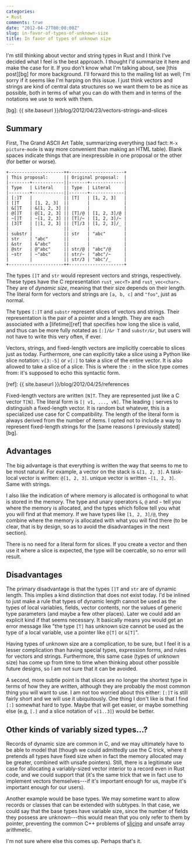 ```yaml
---
categories:
- Rust
comments: true
date: "2012-04-27T00:00:00Z"
slug: in-favor-of-types-of-unknown-size
title: In favor of types of unknown size
---
```


I'm still thinking about vector and string types in Rust and I think
I've decided what I feel is the best approach.  I thought I'd
summarize it here and make the case for it.  If you don't know what
I'm talking about, see [this post][bg] for more background.  I'll
forward this to the mailing list as well; I'm sorry if it seems like
I'm harping on this issue.  I just think vectors and strings are kind
of central data structures so we want them to be as nice as possible,
both in terms of what you can do with them and in terms of the
notations we use to work with them.

[bg]: {{ site.baseurl }}/blog/2012/04/23/vectors-strings-and-slices

## Summary

First, The Grand ASCII Art Table, summarizing everything (sad fact:
`M-x picture-mode` is way more convenient than making an HTML table).
Blank spaces indicate things that are inexpressible in one proposal or
the other (for better or worse).

```
+---------------------++---------------------+
| This proposal:      || Original proposal:  |
|--------+------------||-------+-------------|
| Type   | Literal    || Type  | Literal     |
|--------+------------||-------+-------------|
| [:]T   |            || [T]   | [1, 2, 3]   |
| []T    | [1, 2, 3]  ||       |             |
| &[]T   | &[1, 2, 3] ||       |             |
| @[]T   | @[1, 2, 3] || [T]/@ | [1, 2, 3]/@ |
| ~[]T   | ~[1, 2, 3] || [T]/~ | [1, 2, 3]/~ |
| [3]T   | [|1, 2, 3] || [T]/3 | [1, 2, 3]/_ |
|        |            ||       |             |
| substr |            || str   | "abc"       |
| str    | "abc"      ||       |             |
| &str   | &"abc"     ||       |             |
| @str   | @"abc"     || str/@ | "abc"/@     |
| ~str   | ~"abc"     || str/~ | "abc"/~     |
|        |            || str/3 | "abc"/_     |
+---------------------++---------------------+
```

The types `[]T` and `str` would represent vectors and strings,
respectively.  These types have the C representation `rust_vec<T>` and
`rust_vec<char>`.  They are of *dynamic size*, meaning that their size
depends on their length.  The literal form for vectors and strings are
`[a, b, c]` and `"foo"`, just as normal.

The types `[:]T` and `substr` represent slices of vectors and strings.
Their representation is the pair of a pointer and a length.  They are
each associated with a [lifetime][ref] that specifies how long the
slice is valid, and thus can be more fully notated as `[:]/&r T` and
`substr/&r`, but users will not have to write this very often, if
ever.

Vectors, strings, and fixed-length vectors are implicitly coercable to
slices just as today.  Furthermore, one can explicitly take a slice
using a Python like slice notation: `v[3:-5]` or `v[:]` to take a
slice of the entire vector.  It is also allowed to take a slice of a
slice.  This is where the `:` in the slice type comes from: it's
supposed to echo this syntactic form.

[ref]: {{ site.baseurl }}/blog/2012/04/25/references

Fixed-length vectors are written `[N]T`.  They are represented just
like a C vector `T[N]`.  The literal form is `[| v1, ..., vN]`. The
leading `|` serves to distinguish a fixed-length vector.  It is random
but whatever, this is a specialized use case for C compatibility.  The
length of the literal form is always derived from the number of items.
I opted not to include a way to represent fixed-length strings for the
[same reasons I previously stated][bg].

## Advantages

The big advantage is that everything is written the way that seems to
me to be most natural.  For example, a vector on the stack is
`&[1, 2, 3]`.  A task-local vector is written: `@[1, 2, 3]`.  unique
vector is written `~[1, 2, 3]`.  Same with strings.  

I also like the indication of where memory is allocated is orthogonal
to what is stored in the memory. The type and unary operators `&`, `@`
and `~` tell you where the memory is allocated, and the types which
follow tell you what you will find at that memory.  If we have types
like `[1, 2, 3]/@`, they combine where the memory is allocated with
what you will find there (to be clear, that is by design, so as to
avoid the disadvantages in the next section).

There is no need for a literal form for slices.  If you create a
vector and then use it where a slice is expected, the type will be
coercable, so no error will result.

## Disadvantages

The primary disadvantage is that the types `[]T` and `str` are of
dynamic length.  This implies a kind distinction that does not exist
today.  I'd be inlined to just make a rule that types of dynamic
length cannot be used as the types of local variables, fields, vector
contents, nor the values of generic type parameters (and maybe a few
other places).  Later we could add an explicit kind if that seems
necessary.  It basically means you would get an error message like
"the type `[T]` has unknown size cannot be used as the type of a local
variable, use a pointer like `@[T]` or `&[T]`".

Having types of unknown size are a complication, to be sure, but I
feel it is a lesser complication than having special types, expression
forms, and rules for vectors and strings.  Furthermore, this same case
(types of unknown size) has come up from time to time when thinking
about other possible future designs, so I am not sure that it can be
avoided.

A second, more subtle point is that slices are no longer the shortest
type in terms of how they are written, although they are probably the
most common thing you will want to use.  I am not too worried about
this either: `[:]T` is still fairly short and we will use it
ubiquitously.  One thing I don't like is that I find `[:]` somewhat
hard to type.  Maybe that will get easier, or maybe something else
(e.g, `[.]` and a slice notation of `v[1..3]`)  would be better.

## Other kinds of variably sized types...?

Records of dynamic size are common in C, and we may ultimately have to
be able to model that (though we could admittedly use the C trick,
where it pretends all types have fixed size when in fact the memory
allocated may be greater, combined with unsafe pointers). Still, there
is a legitimate use case for allocating a variably-sized vector
interior to a record even in Rust code, and we could support that
(it's the same trick that we in fact use to implement vectors
themselves---if it's important enough for us, maybe it's important
enough for our users).

Another example would be base types.  We may sometime want to allow
records or classes that can be extended with subtypes.  In that case,
we could say that the base types have variable size, since the number
of fields they possess are unknown---this would mean that you only
refer to them by pointer, preventing the common C++ problems of
[slicing][slice] and unsafe array arithmetic.

I'm not sure where else this comes up.  Perhaps that's it.

[slice]: http://stackoverflow.com/questions/274626/what-is-the-slicing-problem-in-c
